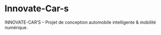 # Innovate-Car-s
INNOVATE-CAR’S – Projet de conception automobile intelligente &amp; mobilité numérique.
